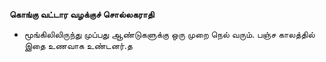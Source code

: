 **கொங்கு வட்டார வழக்குச் சொல்லகராதி**
- மூங்கிலிலிருந்து முப்பது ஆண்டுகளுக்கு ஒரு முறை நெல் வரும். பஞ்ச காலத்தில் இதை உணவாக உண்டனர்.த

